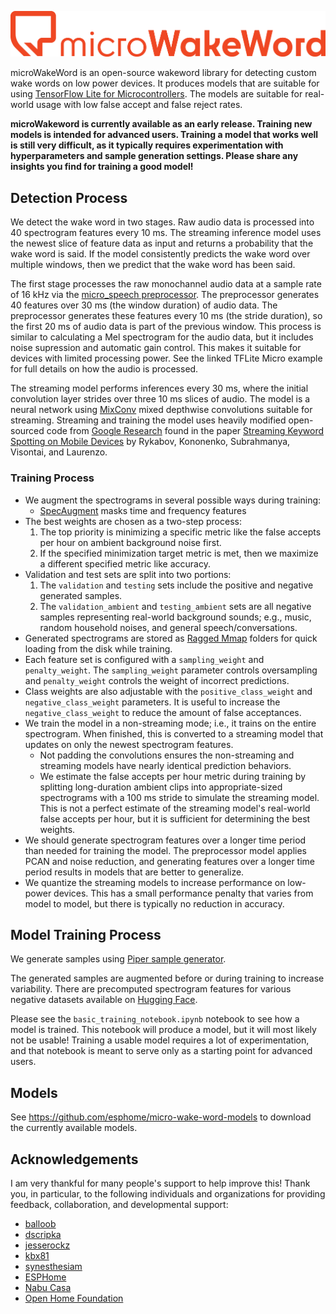 ![microWakeWord logo](etc/logo.png)

microWakeWord is an open-source wakeword library for detecting custom wake words on low power devices. It produces models that are suitable for using [TensorFlow Lite for Microcontrollers](https://www.tensorflow.org/lite/microcontrollers). The models are suitable for real-world usage with low false accept and false reject rates.

**microWakeword is currently available as an early release. Training new models is intended for advanced users. Training a model that works well is still very difficult, as it typically requires experimentation with hyperparameters and sample generation settings. Please share any insights you find for training a good model!**

## Detection Process

We detect the wake word in two stages. Raw audio data is processed into 40 spectrogram features every 10 ms. The streaming inference model uses the newest slice of feature data as input and returns a probability that the wake word is said. If the model consistently predicts the wake word over multiple windows, then we predict that the wake word has been said.

The first stage processes the raw monochannel audio data at a sample rate of 16 kHz via the [micro_speech preprocessor](https://github.com/tensorflow/tflite-micro/tree/main/tensorflow/lite/micro/examples/micro_speech). The preprocessor generates 40 features over 30 ms (the window duration) of audio data. The preprocessor generates these features every 10 ms (the stride duration), so the first 20 ms of audio data is part of the previous window. This process is similar to calculating a Mel spectrogram for the audio data, but it includes noise supression and automatic gain control. This makes it suitable for devices with limited processing power. See the linked TFLite Micro example for full details on how the audio is processed.

The streaming model performs inferences every 30 ms, where the initial convolution layer strides over three 10 ms slices of audio. The model is a neural network using [MixConv](https://arxiv.org/abs/1907.09595) mixed depthwise convolutions suitable for streaming. Streaming and training the model uses heavily modified open-sourced code from [Google Research](https://github.com/google-research/google-research/tree/master/kws_streaming) found in the paper [Streaming Keyword Spotting on Mobile Devices](https://arxiv.org/pdf/2005.06720.pdf) by Rykabov, Kononenko, Subrahmanya, Visontai, and Laurenzo.

### Training Process
- We augment the spectrograms in several possible ways during training:
    - [SpecAugment](https://arxiv.org/pdf/1904.08779.pdf) masks time and frequency features
- The best weights are chosen as a two-step process:
    1. The top priority is minimizing a specific metric like the false accepts per hour on ambient background noise first.
    2. If the specified minimization target metric is met, then we maximize a different specified metric like accuracy.
- Validation and test sets are split into two portions:
    1. The ``validation`` and ``testing`` sets include the positive and negative generated samples.
    2. The ``validation_ambient`` and ``testing_ambient`` sets are all negative samples representing real-world background sounds; e.g., music, random household noises, and general speech/conversations.
- Generated spectrograms are stored as [Ragged Mmap](https://github.com/hristo-vrigazov/mmap.ninja/tree/master) folders for quick loading from the disk while training.
- Each feature set is configured with a ``sampling_weight`` and ``penalty_weight``. The ``sampling_weight`` parameter controls oversampling and ``penalty_weight`` controls the weight of incorrect predictions.
- Class weights are also adjustable with the ``positive_class_weight`` and ``negative_class_weight`` parameters. It is useful to increase the ``negative_class_weight`` to reduce the amount of false acceptances.
- We train the model in a non-streaming mode; i.e., it trains on the entire spectrogram. When finished, this is converted to a streaming model that updates on only the newest spectrogram features.
    - Not padding the convolutions ensures the non-streaming and streaming models have nearly identical prediction behaviors.
    - We estimate the false accepts per hour metric during training by splitting long-duration ambient clips into appropriate-sized spectrograms with a 100 ms stride to simulate the streaming model. This is not a perfect estimate of the streaming model's real-world false accepts per hour, but it is sufficient for determining the best weights.
- We should generate spectrogram features over a longer time period than needed for training the model. The preprocessor model applies PCAN and noise reduction, and generating features over a longer time period results in models that are better to generalize.
- We quantize the streaming models to increase performance on low-power devices. This has a small performance penalty that varies from model to model, but there is typically no reduction in accuracy.


## Model Training Process

We generate samples using [Piper sample generator](https://github.com/rhasspy/piper-sample-generator).

The generated samples are augmented before or during training to increase variability. There are precomputed spectrogram features for various negative datasets available on [Hugging Face](https://huggingface.co/datasets/kahrendt/microwakeword).

Please see the ``basic_training_notebook.ipynb`` notebook to see how a model is trained. This notebook will produce a model, but it will most likely not be usable! Training a usable model requires a lot of experimentation, and that notebook is meant to serve only as a starting point for advanced users.

## Models

See https://github.com/esphome/micro-wake-word-models to download the currently available models.

## Acknowledgements

I am very thankful for many people's support to help improve this! Thank you, in particular, to the following individuals and organizations for providing feedback, collaboration, and developmental support:

  - [balloob](https://github.com/balloob)
  - [dscripka](https://github.com/dscripka)
  - [jesserockz](https://github.com/jesserockz)
  - [kbx81](https://github.com/kbx81)
  - [synesthesiam](https://github.com/synesthesiam)
  - [ESPHome](https://github.com/esphome)
  - [Nabu Casa](https://github.com/NabuCasa)
  - [Open Home Foundation](https://www.openhomefoundation.org/)